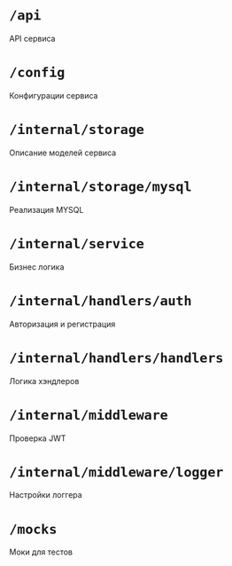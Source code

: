 # `/api`

API сервиса

# `/config`

Конфигурации сервиса

# `/internal/storage`

Описание моделей сервиса

# `/internal/storage/mysql`

Реализация MYSQL

# `/internal/service`

Бизнес логика

# `/internal/handlers/auth`

Авторизация и регистрация

# `/internal/handlers/handlers`

Логика хэндлеров

# `/internal/middleware`

Проверка JWT

# `/internal/middleware/logger`

Настройки логгера

# `/mocks`

Моки для тестов
